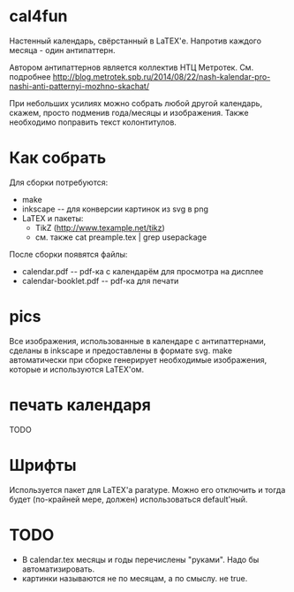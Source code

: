 cal4fun
=======

Настенный календарь, свёрстанный в LaTEX'е. 
Напротив каждого месяца - один антипаттерн.

Автором антипаттернов является коллектив НТЦ Метротек.
См. подробнее http://blog.metrotek.spb.ru/2014/08/22/nash-kalendar-pro-nashi-anti-patternyi-mozhno-skachat/

При небольших усилиях можно собрать любой другой календарь, 
скажем, просто подменив года/месяцы и изображения. Также необходимо 
поправить текст колонтитулов.

Как собрать
===========

Для сборки потребуются:

   * make
   * inkscape -- для конверсии картинок из svg в png
   * LaTEX и пакеты:
      * TikZ (http://www.texample.net/tikz)
      * см. также cat preample.tex | grep usepackage

После сборки появятся файлы:
    
   * calendar.pdf -- pdf-ка с календарём для просмотра на дисплее
   * calendar-booklet.pdf -- pdf-ка для печати

pics
====

Все изображения, использованные в календаре с антипаттернами, сделаны в
inkscape и предоставлены в формате svg. make автоматически при сборке
генерирует необходимые изображения, которые и используются LaTEX'ом.

печать календаря
================

TODO

Шрифты
======

Используется пакет для LaTEX'а paratype.  Можно его отключить и тогда будет
(по-крайней мере, должен) использоваться default'ный.

TODO
====

   * В calendar.tex месяцы и годы перечислены "руками". Надо бы автоматизировать.
   * картинки называются не по месяцам, а по смыслу. не true.

